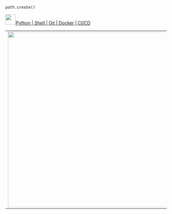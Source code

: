 ```python
path.create()
```

<a href="https://sourcerer.io/vyahello" title="code breakdown"><img src="https://sourcerer.io/assets/avatar/vyahello" width="32"/>Python | Shell | Git | Docker | CI/CD</a>

<center>
  <table>
  <tr>
      <td><img width="550px" align="left" src="https://github-readme-stats.vercel.app/api?username=vyahello&show_icons=true&hide_border=true&count_private=true&layout=compact" /></td>
      <td><img width="550px" align="left" src="https://github-readme-stats.vercel.app/api/top-langs/?username=vyahello&hide=html&layout=compact" /></td>
  </tr>   
</table>
</center>
